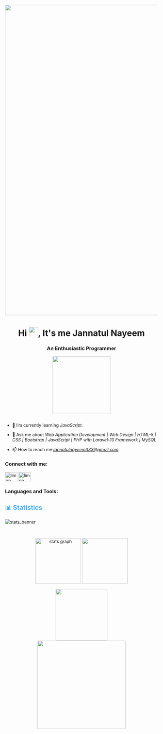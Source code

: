 <p align="center">
    <img src="https://steamuserimages-a.akamaihd.net/ugc/987884882627897716/C93D0286765DEE129571DE5CFAE5EC69E3F9294F/" width="1020">
  </p>
  
  
  <h1 align="center">Hi <img src="https://i.pinimg.com/originals/c1/e9/51/c1e95172d8c115d66148cb9ad68c1c74.gif" width="30">, It's me Jannatul Nayeem</h1>
  <h3 align="center">An Enthusiastic Programmer</h3>
  
  <p align="center">
    <img src="https://media1.giphy.com/media/JTVWACMOESFcA1oewp/giphy.gif?cid=6c09b9521df2da746ec4808d068ed0b593728cf022b582c1&rid=giphy.gif&ct=s" width="190">
  </p>
  
  <!-- <a href="https://ibb.co/LzjLpzN"><img src="https://i.ibb.co/zh9yfh6/github-header-image-1.png" alt="github-header-image-1" border="0" width="700"</a>
  <img align="right" alt="Coding" width="400" src="https://media1.giphy.com/media/JTVWACMOESFcA1oewp/giphy.gif?cid=6c09b9521df2da746ec4808d068ed0b593728cf022b582c1&rid=giphy.gif&ct=s">
  <img src="https://media.tenor.com/74l5y1hUdtwAAAAj/pokemon.gif" width="160">
  <img align="right" alt="Coding" width="300" src="https://steamuserimages-a.akamaihd.net/ugc/1631947648964785474/81CBA15178466DD47195A239232202E78987B714/?imw=637&imh=358&ima=fit&impolicy=Letterbox&imcolor=%23000000&letterbox=true"> -->
  
  
  <p align="left"> <a href="https://twitter.com/" target="blank"><img src="https://img.shields.io/twitter/follow/?logo=twitter&style=for-the-badge" alt="" /></a> </p>
  
  - 🌱 I’m currently learning *JavaScript.*
  
  - 💬 Ask me about *Web Application Development | Web Design | HTML-5 | CSS | Bootstrap | JavaScript | PHP with Laravel-10 Framework | MySQL*
  
  - 📫 How to reach me *jannatulnayeem333@gmail.com*
  
  <!--Connect-->
  
  <h3 align="left">Connect with me:</h3>
  <p align="left">
    <a href="https://www.facebook.com/limonalahasan/" target="_blank"><img align="center" src="https://raw.githubusercontent.com/rahuldkjain/github-profile-readme-generator/master/src/images/icons/Social/facebook.svg" alt="limon ahsan" height="30" width="40" /></a>
    <a href="https://www.linkedin.com/in/jannatul-nayeem-8825b9168/" target="_blank"><img align="center" src="https://raw.githubusercontent.com/rahuldkjain/github-profile-readme-generator/master/src/images/icons/Social/linked-in-alt.svg" alt="limon ahsan" height="30" width="40" /></a>
  </p>
  
  <!--Languages and Tools-->
  
  <h3 align="left">Languages and Tools:</h3>
  <p align="left"> 
    <!-- Update your languages and tools here -->
  </p>
  
  <!-- <p><img align="left" src="https://github-readme-stats.vercel.app/api/top-langs?username=Tasnuba106&show_icons=true&locale=en&layout=compact" alt="Tasnuba106" /></p> -->
  
  <!-- Statistics -->
  
  <h2 style="color: #44AEFB">📊 Statistics</h2>
  
  ![stats_banner](https://user-images.githubusercontent.com/78341798/194534778-d662496c-ae00-4e8d-ae9b-b90912054e7f.gif)
  
  <!-- Begin Stats Cards -->
  <!-- Resources:  -->
  <!-- Github & Languages Stats: https://github.com/anuraghazra/github-readme-stats --> 
  <!-- Streak Stats: https://github.com/denvercoder1/github-readme-streak-stats -->
  <!-- Change the value after ?username= to your GitHub username. -->
  <br clear="both">

<div class="stats" align="center">
  
  <img src="https://github-readme-stats.vercel.app/api?hide_title=false&hide_rank=false&show_icons=true&include_all_commits=true&count_private=true&disable_animations=false&theme=algolia&locale=en&border_radius=20&username=nayeem337" alt="stats graph" height="150"/> <img src="https://github-readme-stats.vercel.app/api/top-langs/?username=nayeem337=en&layout=compact&show_icons=true&theme=algolia&border_radius=20" height="150"/>
  
  <img src="https://streak-stats.demolab.com?user=Tasnuba106&count_public=true&theme=algolia&border_radius=20" height="170"/>
  <br>
  <img src="https://stats.quine.sh/Tasnuba106/github?theme=dark" height="290"/>

  </div>
<!--  End Stats Cards -->
